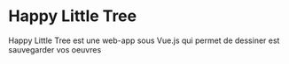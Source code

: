 # Happy Little Tree

Happy Little Tree est une web-app sous Vue.js qui permet de dessiner est sauvegarder vos oeuvres 

